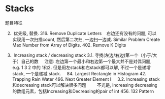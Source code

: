 # Stacks
题目特征

2.  优先级, 替换.
    316. Remove Duplicate Letters
    右边还有没有的问题, 可以实现用一次扫描count, 然后第二次扫, 一边扫一边减.
    Similar Problem
        Create Max Number from Array of Digits.
        402. Remove K Digits

3.  Increasing stack / decreasing stack
    3.1.  寻找(左边/右边)第一个（小于/大于）自己的数
          注意: 左边第一个最小和右边第一个最大并不是对偶问题, e.g. 1 3 2 中的 1和2. 但是用左stack和右stack都可以解, 不过一个是递增stack, 一个是递减  stack.
          84. Largest Rectangle in Histogram
          42. Trapping Rain Water
          496. Next Greater Element I
    
    3.2.  Increasing stack和decreasing stack可以解决很多问题
          不光是, increasing decreasing的数组元素，包括Increasing和Decreasing的pair of int
          456. 132 Pattern
